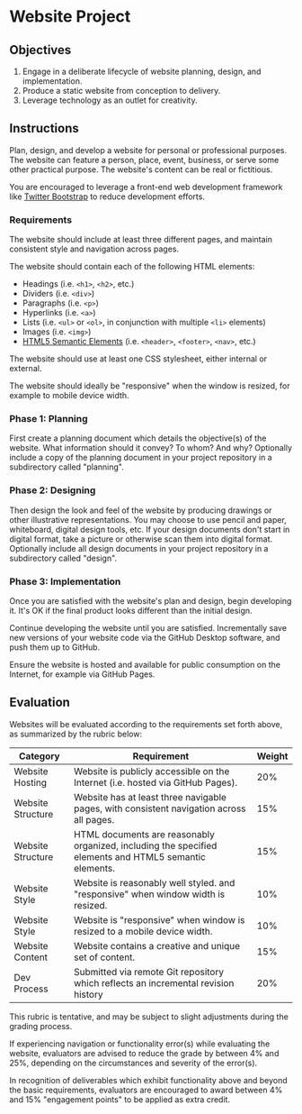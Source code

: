 # Website Project

## Objectives

  1. Engage in a deliberate lifecycle of website planning, design, and implementation.
  2. Produce a static website from conception to delivery.
  3. Leverage technology as an outlet for creativity.

## Instructions

Plan, design, and develop a website for personal or professional purposes. The website can feature a person, place, event, business, or serve some other practical purpose. The website's content can be real or fictitious.

You are encouraged to leverage a front-end web development framework like [Twitter Bootstrap](https://getbootstrap.com/docs/5.0/getting-started/introduction/) to reduce development efforts.

### Requirements

The website should include at least three different pages, and maintain consistent style and navigation across pages.

The website should contain each of the following HTML elements:

   + Headings (i.e. `<h1>`, `<h2>`, etc.)
   + Dividers (i.e. `<div>`)
   + Paragraphs (i.e. `<p>`)
   + Hyperlinks (i.e. `<a>`)
   + Lists (i.e. `<ul>` or `<ol>`, in conjunction with multiple `<li>` elements)
   + Images (i.e. `<img>`)
   + [HTML5 Semantic Elements](http://www.w3schools.com/html/html5_semantic_elements.asp) (i.e. `<header>`, `<footer>`, `<nav>`, etc.)

The website should use at least one CSS stylesheet, either internal or external.

The website should ideally be "responsive" when the window is resized, for example to mobile device width.

### Phase 1: Planning

First create a planning document which details the objective(s) of the website. What information should it convey? To whom? And why? Optionally include a copy of the planning document in your project repository in a subdirectory called "planning".

### Phase 2: Designing

Then design the look and feel of the website by producing drawings or other illustrative representations. You may choose to use pencil and paper, whiteboard, digital design tools, etc. If your design documents don't start in digital format, take a picture or otherwise scan them into digital format. Optionally include all design documents in your project repository in a subdirectory called "design".

### Phase 3: Implementation

Once you are satisfied with the website's plan and design, begin developing it. It's OK if the final product looks different than the initial design.

Continue developing the website until you are satisfied. Incrementally save new versions of your website code via the GitHub Desktop software, and push them up to GitHub.

Ensure the website is hosted and available for public consumption on the Internet, for example via GitHub Pages.

## Evaluation

Websites will be evaluated according to the requirements set forth above, as summarized by the rubric below:

Category | Requirement | Weight
--- | --- | ---
Website Hosting | Website is publicly accessible on the Internet (i.e. hosted via GitHub Pages). | 20%
Website Structure | Website has at least three navigable pages, with consistent navigation across all pages. | 15%
Website Structure | HTML documents are reasonably organized, including the specified elements and HTML5 semantic elements. | 15%
Website Style | Website is reasonably well styled. and "responsive" when window width is resized. | 10%
Website Style | Website is "responsive" when window is resized to a mobile device width. | 10%
Website Content | Website contains a creative and unique set of content. | 15%
Dev Process | Submitted via remote Git repository which reflects an incremental revision history | 20%

This rubric is tentative, and may be subject to slight adjustments during the grading process.

If experiencing navigation or functionality error(s) while evaluating the website, evaluators are advised to reduce the grade by between 4% and 25%, depending on the circumstances and severity of the error(s).

In recognition of deliverables which exhibit functionality above and beyond the basic requirements, evaluators are encouraged to award between 4% and 15% "engagement points" to be applied as extra credit.
